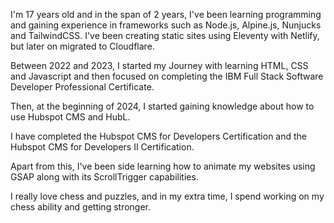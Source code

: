 I'm 17 years old and in the span of 2 years, I've been learning programming and gaining experience in frameworks such as Node.js, Alpine.js, Nunjucks and TailwindCSS. I've been creating static sites using Eleventy with Netlify, but later on migrated to Cloudflare.

Between 2022 and 2023, I started my Journey with learning HTML, CSS and Javascript and then focused on completing the IBM Full Stack Software Developer Professional Certificate. 

Then, at the beginning of 2024, I started gaining knowledge about how to use Hubspot CMS and HubL. 

I have completed the Hubspot CMS for Developers Certification and the Hubspot CMS for Developers II Certification. 

Apart from this, I've been side learning how to animate my websites using GSAP along with its ScrollTrigger capabilities.

I really love chess and puzzles, and in my extra time, I spend working on my chess ability and getting stronger.
